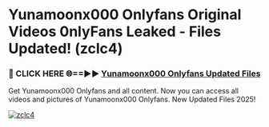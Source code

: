 # Yunamoonx000 Onlyfans Original Videos 0nlyFans Leaked - Files Updated! (zclc4)

<h3>🔴 CLICK HERE 🌐==►► <a href="https://tinyurl.com/ehrbuxhb" rel="nofollow">Yunamoonx000 Onlyfans Updated Files</a></h3>

Get Yunamoonx000 Onlyfans and all content. Now you can access all videos and pictures of Yunamoonx000 Onlyfans. New Updated Files 2025!

[![zclc4](https://i.imgur.com/lVYEuWS.gif)](https://tinyurl.com/ehrbuxhb)
